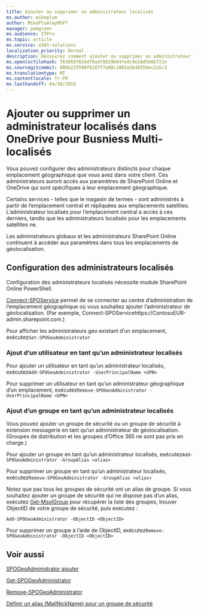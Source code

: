 ```yaml
---
title: Ajouter ou supprimer un administrateur localisés
ms.author: mikeplum
author: MikePlumleyMSFT
manager: pamgreen
ms.audience: ITPro
ms.topic: article
ms.service: o365-solutions
localization_priority: Normal
description: Découvrez comment ajouter ou supprimer un administrateur localisés dans OneDrive pour Business Multi-localisés.
ms.openlocfilehash: 7630597654df9ad78619b94fedc9e18d5b0b721e
ms.sourcegitcommit: 886b23f590f6187f7a98c1083a3b49359ec2a5c3
ms.translationtype: MT
ms.contentlocale: fr-FR
ms.lasthandoff: 04/30/2018
---
```

# <a name="add-or-remove-a-geo-administrator-in-onedrive-for-busniess-multi-geo"></a>Ajouter ou supprimer un administrateur localisés dans OneDrive pour Busniess Multi-localisés

Vous pouvez configurer des administrateurs distincts pour chaque emplacement géographique que vous avez dans votre client. Ces administrateurs auront accès aux paramètres de SharePoint Online et OneDrive qui sont spécifiques à leur emplacement géographique.

Certains services - telles que le magasin de termes - sont administrés à partir de l’emplacement central et répliquées aux emplacements satellites. L’administrateur localisés pour l’emplacement central a accès à ces derniers, tandis que les administrateurs localisés pour les emplacements satellites ne.

Les administrateurs globaux et les administrateurs SharePoint Online continuent à accéder aux paramètres dans tous les emplacements de géolocalisation.

## <a name="configuring-geo-administrators"></a>Configuration des administrateurs localisés

Configuration des administrateurs localisés nécessite module SharePoint Online PowerShell.

[Connect-SPOService](https://docs.microsoft.com/powershell/module/sharepoint-online/Connect-SPOService) permet de se connecter au centre d’administration de l’emplacement géographique où vous souhaitez ajouter l’administrateur de géolocalisation. (Par exemple, Connect-SPOServicehttps://ContosoEUR-admin.sharepoint.com.)

Pour afficher les administrateurs geo existant d’un emplacement, exécutez`Get-SPOGeoAdministrator`

### <a name="adding-a-user-as-a-geo-admin"></a>Ajout d’un utilisateur en tant qu’un administrateur localisés

Pour ajouter un utilisateur en tant qu’un administrateur localisés, exécutez`Add-SPOGeoAdministrator -UserPrincipalName <UPN>`

Pour supprimer un utilisateur en tant qu’un administrateur géographique d’un emplacement, exécutez`Remove-SPOGeoAdministrator -UserPrincipalName <UPN>`

### <a name="adding-a-group-as-a-geo-admin"></a>Ajout d’un groupe en tant qu’un administrateur localisés

Vous pouvez ajouter un groupe de sécurité ou un groupe de sécurité à extension messagerie en tant qu’un administrateur de géolocalisation. (Groupes de distribution et les groupes d’Office 365 ne sont pas pris en charge.)

Pour ajouter un groupe en tant qu’un administrateur localisés, exécutez`Add-SPOGeoAdministrator -GroupAlias <alias>`

Pour supprimer un groupe en tant qu’un administrateur localisés, exécutez`Remove-SPOGeoAdministrator -GroupAlias <alias>`

Notez que pas tous les groupes de sécurité ont un alias de groupe. Si vous souhaitez ajouter un groupe de sécurité qui ne dispose pas d’un alias, exécutez [Get-MsolGroup](https://docs.microsoft.com/en-us/powershell/module/msonline/get-msolgroup) pour récupérer la liste des groupes, trouver ObjectID de votre groupe de sécurité, puis exécutez :

`Add-SPOGeoAdministrator -ObjectID <ObjectID>`

Pour supprimer un groupe à l’aide de ObjectID, exécutez`Remove-SPOGeoAdministrator -ObjectID <ObjectID>`

## <a name="see-also"></a>Voir aussi

[SPOGeoAdministrator ajouter](https://docs.microsoft.com/powershell/module/sharepoint-online/add-spogeoadministrator)

[Get-SPOGeoAdministrator](https://docs.microsoft.com/powershell/module/sharepoint-online/get-spogeoadministrator)

[Remove-SPOGeoAdministrator](https://docs.microsoft.com/powershell/module/sharepoint-online/remove-spogeoadministrator)

[Définir un alias (MailNickName) pour un groupe de sécurité](https://docs.microsoft.com/en-us/powershell/module/azuread/set-azureadgroup)